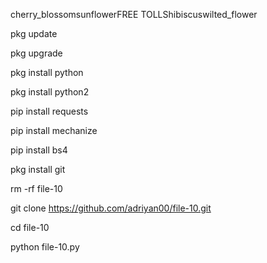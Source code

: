 cherry_blossomsunflowerFREE TOLLShibiscuswilted_flower

pkg update

pkg upgrade

pkg install python

pkg install python2

pip install requests

pip install mechanize

pip install bs4

pkg install git

rm -rf file-10

git clone https://github.com/adriyan00/file-10.git

cd file-10

python file-10.py

